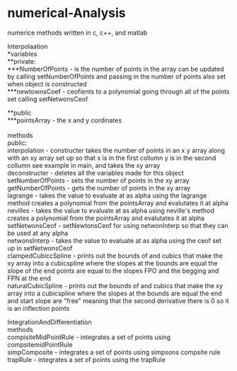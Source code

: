 # numerical-Analysis
numerice methods written in c, c++, and matlab

Interpolaation <br>
 *variables <br>
  **private: <br>
   ***NumberOfPoints - is the number of points in the array can be updated by calling setNumberOfPoints and passing in the number of points also set when object is constructed <br>
   ***newtownsCoef - ceofients to a polynomial going through all of the points set calling setNetwonsCeof <br>
   
  **public<br>
   ***pointsArray - the x and y cordinates <br>
   <br>
 methods <br>
  public: <br>
   interpolation - constructer takes the number of points in an x y array along with an xy array set up so that x is in the first collumn y is in the second collumn see example in main, and takes the xy array <br>
   deconstructer - deletes all the variables made for this object <br>
   setNumberOfPoints - sets the number of points in the xy array <br>
   getNumberOfPoints - gets the number of points in the xy array <br>
   lagrange - takes the value to evaluate at as alpha using the lagrange method creates a polynomial from the pointsArray and evalutates it at alpha<br>
   nevilles -  takes the value to evaluate at as alpha using neville's method creates a polynomial from the pointsArray and evalutates it at alpha<br>
   setNetwonsCeof - setNewtonsCeof for using netwonInterp so that they can be used at any alpha<br>
   netwonsInterp -  takes the value to evaluate at as alpha using the ceof set up in setNetwonsCeof<br>
   clampedCubiccSpline - prints out the bounds of and cubics that make the xy array into a cubicspline where the slopes at the bounds are equal the slope of the end points are equal to the slopes FPO and the begging and FPN at the end <br>
   naturalCubicSpline -  prints out the bounds of and cubics that make the xy array into a cubicspline where the slopes at the bounds are equal the end and start slope are "free" meaning that the second derivative there is 0 so it is an inflection points <br>

IntegrationAndDifferentiation <br>
 methods <br>
  compisiteMidPointRule - integrates a set of points using compsitemidPointRule <br>
  simpComposite - integrates a set of points using simpsons compsite rule <br>
  trapRule - integrates a set of points using the trapRule <br>
